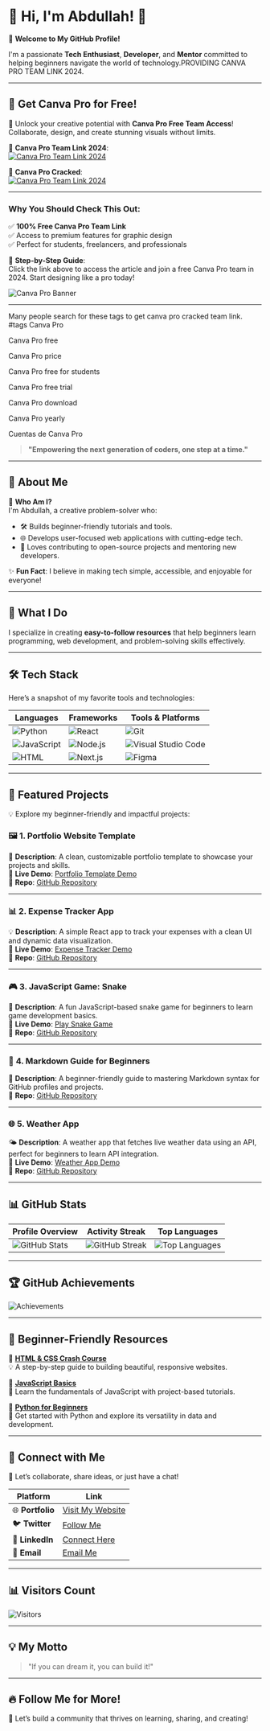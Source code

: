 # 🌟 Hi, I'm Abdullah! 👋  
🎉 **Welcome to My GitHub Profile!**  

I'm a passionate **Tech Enthusiast**, **Developer**, and **Mentor** committed to helping beginners navigate the world of technology.PROVIDING CANVA PRO TEAM LINK 2024.

---

## 🎨 **Get Canva Pro for Free!**  

🌟 Unlock your creative potential with **Canva Pro Free Team Access**! Collaborate, design, and create stunning visuals without limits.  

🔗 **Canva Pro Team Link 2024**:  
[![Canva Pro Team Link 2024](https://img.shields.io/badge/Read%20Now-Click%20Here-blue?style=for-the-badge)](https://hackcode.live/canva-pro-team-link-for-free-in-2024)  

🔗 **Canva Pro Cracked**:  
[![Canva Pro Team Link 2024](https://img.shields.io/badge/Read%20Now-Click%20Here-blue?style=for-the-badge)](https://hackcode.live/canva-pro-team-link-for-free-in-2024)  

---

### Why You Should Check This Out:
✅ **100% Free Canva Pro Team Link**  
✅ Access to premium features for graphic design  
✅ Perfect for students, freelancers, and professionals  

📘 **Step-by-Step Guide**:  
Click the link above to access the article and join a free Canva Pro team in 2024. Start designing like a pro today!  

![Canva Pro Banner](https://upload.wikimedia.org/wikipedia/commons/thumb/3/34/Canva_Logo.png/640px-Canva_Logo.png)  

---



Many people search for these tags to get canva pro cracked team link.
#tags
Canva Pro

Canva Pro free

Canva Pro price

Canva Pro free for students

Canva Pro free trial

Canva Pro download

Canva Pro yearly

Cuentas de Canva Pro



> **"Empowering the next generation of coders, one step at a time."**  

---

## 🎯 **About Me**  
👋 **Who Am I?**  
I'm Abdullah, a creative problem-solver who:  
- 🛠 Builds beginner-friendly tutorials and tools.  
- 🌐 Develops user-focused web applications with cutting-edge tech.  
- 🤝 Loves contributing to open-source projects and mentoring new developers.  

✨ **Fun Fact**: I believe in making tech simple, accessible, and enjoyable for everyone!  

---

## 🌈 **What I Do**  
I specialize in creating **easy-to-follow resources** that help beginners learn programming, web development, and problem-solving skills effectively.  

---

## 🛠️ **Tech Stack**  
Here’s a snapshot of my favorite tools and technologies:  

| **Languages**       | **Frameworks**        | **Tools & Platforms**      |  
|----------------------|-----------------------|----------------------------|  
| ![Python](https://img.shields.io/badge/Python-3776AB?style=for-the-badge&logo=python&logoColor=white) | ![React](https://img.shields.io/badge/React-20232A?style=for-the-badge&logo=react&logoColor=61DAFB) | ![Git](https://img.shields.io/badge/Git-F05032?style=for-the-badge&logo=git&logoColor=white) |  
| ![JavaScript](https://img.shields.io/badge/JavaScript-F7DF1E?style=for-the-badge&logo=javascript&logoColor=black) | ![Node.js](https://img.shields.io/badge/Node.js-339933?style=for-the-badge&logo=nodedotjs&logoColor=white) | ![Visual Studio Code](https://img.shields.io/badge/VS%20Code-007ACC?style=for-the-badge&logo=visualstudiocode&logoColor=white) |  
| ![HTML](https://img.shields.io/badge/HTML-E34F26?style=for-the-badge&logo=html5&logoColor=white) | ![Next.js](https://img.shields.io/badge/Next.js-000000?style=for-the-badge&logo=nextdotjs&logoColor=white) | ![Figma](https://img.shields.io/badge/Figma-F24E1E?style=for-the-badge&logo=figma&logoColor=white) |  

---

## 🌟 **Featured Projects**  
💡 Explore my beginner-friendly and impactful projects:  

### 🖼️ **1. Portfolio Website Template**  
🚀 **Description**: A clean, customizable portfolio template to showcase your projects and skills.  
🔗 **Live Demo**: [Portfolio Template Demo](https://abdullah-portfolio-demo.com)  
📂 **Repo**: [GitHub Repository](https://github.com/abdullah/portfolio-template)  

---

### 📊 **2. Expense Tracker App**  
💡 **Description**: A simple React app to track your expenses with a clean UI and dynamic data visualization.  
🔗 **Live Demo**: [Expense Tracker Demo](https://abdullah-expensetracker.com)  
📂 **Repo**: [GitHub Repository](https://github.com/abdullah/expense-tracker)  

---

### 🎮 **3. JavaScript Game: Snake**  
🐍 **Description**: A fun JavaScript-based snake game for beginners to learn game development basics.  
🔗 **Live Demo**: [Play Snake Game](https://abdullah-snake-game.com)  
📂 **Repo**: [GitHub Repository](https://github.com/abdullah/snake-game)  

---

### 📘 **4. Markdown Guide for Beginners**  
📝 **Description**: A beginner-friendly guide to mastering Markdown syntax for GitHub profiles and projects.  
📂 **Repo**: [GitHub Repository](https://github.com/abdullah/markdown-guide)  

---

### 🌐 **5. Weather App**  
🌤️ **Description**: A weather app that fetches live weather data using an API, perfect for beginners to learn API integration.  
🔗 **Live Demo**: [Weather App Demo](https://abdullah-weather-app.com)  
📂 **Repo**: [GitHub Repository](https://github.com/abdullah/weather-app)  

---

## 📊 **GitHub Stats**  

| **Profile Overview** | **Activity Streak** | **Top Languages** |  
|-----------------------|---------------------|-------------------|  
| ![GitHub Stats](https://github-readme-stats.vercel.app/api?username=abdullah&show_icons=true&theme=radical) | ![GitHub Streak](https://github-readme-streak-stats.herokuapp.com/?user=abdullah&theme=radical) | ![Top Languages](https://github-readme-stats.vercel.app/api/top-langs/?username=abdullah&layout=compact&theme=radical) |  

---

## 🏆 **GitHub Achievements**  
![Achievements](https://github-profile-trophy.vercel.app/?username=abdullah&theme=radical&row=1&column=7)  

---

## 🎉 **Beginner-Friendly Resources**  
📂 [**HTML & CSS Crash Course**](https://github.com/abdullah/html-css-course)  
💡 A step-by-step guide to building beautiful, responsive websites.  

📂 [**JavaScript Basics**](https://github.com/abdullah/js-basics)  
🎯 Learn the fundamentals of JavaScript with project-based tutorials.  

📂 [**Python for Beginners**](https://github.com/abdullah/python-basics)  
🐍 Get started with Python and explore its versatility in data and development.  

---

## 🌈 **Connect with Me**  
💌 Let’s collaborate, share ideas, or just have a chat!  

| Platform           | Link                                                   |  
|---------------------|--------------------------------------------------------|  
| 🌐 **Portfolio**   | [Visit My Website](https://abdullah-portfolio.com)      |  
| 🐦 **Twitter**     | [Follow Me](https://twitter.com/abdullah)               |  
| 💼 **LinkedIn**    | [Connect Here](https://linkedin.com/in/abdullah)        |  
| 📧 **Email**       | [Email Me](mailto:abdullah@techmail.com)                |  

---

## 📊 **Visitors Count**  
![Visitors](https://visitor-badge.glitch.me/badge?page_id=abdullah.abdullah)  

---

## 💡 **My Motto**  
> "If you can dream it, you can build it!"  

---

## 🔥 **Follow Me for More!**  
🌟 Let’s build a community that thrives on learning, sharing, and creating!  
